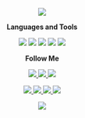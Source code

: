 <p align="center">
    <img src="https://user-images.githubusercontent.com/49316522/129272986-cf007d18-8ab8-422e-887d-241c29346d73.png">
</p>

<p align="center">
  <b>Languages and Tools</b><br>
</p>

<p align="center">
    <img src="https://img.shields.io/badge/-C++-395781?style=for-the-badge&logo=c%2B%2B&logoColor=659ad2">
    <img src="https://img.shields.io/badge/-Qt-395781?style=for-the-badge&logo=Qt">
    <img src="https://img.shields.io/badge/-Python-395781?style=for-the-badge&logo=Python&logoColor=ffd849">
    <img src="https://img.shields.io/badge/-Django-395781?style=for-the-badge&logo=Django&logoColor=2ba977">
    <img src="https://img.shields.io/badge/-SQL-395781?style=for-the-badge&logo=PostgreSQL&logoColor=*">
</p>


<p align="center">
  <b>Follow Me</b><br>
</p>

<p align="center">
    <a href="https://www.linkedin.com/in/ildar-absalyamov-49602420a/">
    <img src="https://img.shields.io/badge/-LinkedIn-395781?style=for-the-badge&logo=linkedin">
    </a>
    <a href="https://t.me/glirynice">
    <img src="https://img.shields.io/badge/-Telegram-395781?style=for-the-badge&logo=telegram">
    </a>
    <a href="https://vk.com/gliry">
    <img src="https://img.shields.io/badge/-Vkontakte-395781?style=for-the-badge&logo=vk">
    </a>
        
</p>

<p align="center">
    <a href="https://github.com/gliry/Sweets">
    <img src="https://github-readme-stats.vercel.app/api/pin/?username=gliry&repo=Sweets&theme=tokyonight">
    </a>
    <a href="https://github.com/gliry/Yandex_school_cpp">
    <img src="https://github-readme-stats.vercel.app/api/pin/?username=gliry&repo=Yandex_school_cpp&theme=tokyonight">
    </a>
    <a href="https://github.com/gliry/Catch-the-ball">
    <img src="https://github-readme-stats.vercel.app/api/pin/?username=gliry&repo=Catch-the-ball&theme=tokyonight">
    </a>
    <a href="https://github.com/gliry/Qt_projects">
    <img src="https://github-readme-stats.vercel.app/api/pin/?username=gliry&repo=Qt_projects&theme=tokyonight">
    </a>
</p>

<p align="center">
    <img src="https://github-readme-stats.vercel.app/api?username=gliry&show_icons=true&theme=tokyonight">
</p>










